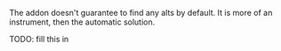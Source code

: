 The addon doesn't guarantee to find any alts by default. It is more of an instrument, then the automatic solution.

TODO: fill this in